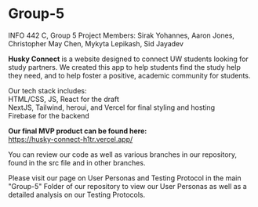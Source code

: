 # Group-5
INFO 442 C, Group 5 Project
Members: Sirak Yohannes, Aaron Jones, Christopher May Chen, Mykyta Lepikash, Sid Jayadev

**Husky Connect** is a website designed to connect UW students looking for study partners.
We created this app to help students find the study help they need, and to help foster a positive, academic community for students.

Our tech stack includes:<br>
HTML/CSS, JS, React for the draft<br>
NextJS, Tailwind, heroui, and Vercel for final styling and hosting<br>
Firebase for the backend<br>

**Our final MVP product can be found here:**<br>
https://husky-connect-h1tr.vercel.app/  

You can review our code as well as various branches in our repository, found in the src file and in other branches.

Please visit our page on User Personas and Testing Protocol in the main "Group-5" Folder of our repository to view our User Personas as well as a detailed analysis on our Testing Protocols.
